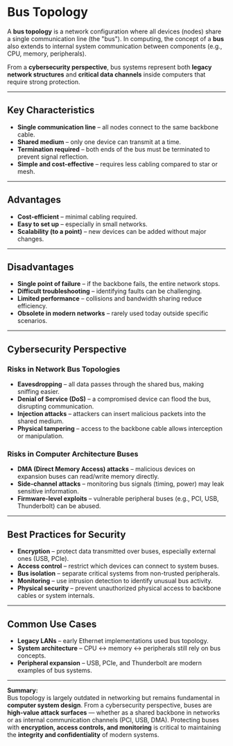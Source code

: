 # Bus Topology

A **bus topology** is a network configuration where all devices (nodes) share a single communication line (the "bus"). In computing, the concept of a **bus** also extends to internal system communication between components (e.g., CPU, memory, peripherals).  

From a **cybersecurity perspective**, bus systems represent both **legacy network structures** and **critical data channels** inside computers that require strong protection.

---

## Key Characteristics
- **Single communication line** – all nodes connect to the same backbone cable.  
- **Shared medium** – only one device can transmit at a time.  
- **Termination required** – both ends of the bus must be terminated to prevent signal reflection.  
- **Simple and cost-effective** – requires less cabling compared to star or mesh.  

---

## Advantages
- **Cost-efficient** – minimal cabling required.  
- **Easy to set up** – especially in small networks.  
- **Scalability (to a point)** – new devices can be added without major changes.  

---

## Disadvantages
- **Single point of failure** – if the backbone fails, the entire network stops.  
- **Difficult troubleshooting** – identifying faults can be challenging.  
- **Limited performance** – collisions and bandwidth sharing reduce efficiency.  
- **Obsolete in modern networks** – rarely used today outside specific scenarios.  

---

## Cybersecurity Perspective

### Risks in Network Bus Topologies
- **Eavesdropping** – all data passes through the shared bus, making sniffing easier.  
- **Denial of Service (DoS)** – a compromised device can flood the bus, disrupting communication.  
- **Injection attacks** – attackers can insert malicious packets into the shared medium.  
- **Physical tampering** – access to the backbone cable allows interception or manipulation.  

### Risks in Computer Architecture Buses
- **DMA (Direct Memory Access) attacks** – malicious devices on expansion buses can read/write memory directly.  
- **Side-channel attacks** – monitoring bus signals (timing, power) may leak sensitive information.  
- **Firmware-level exploits** – vulnerable peripheral buses (e.g., PCI, USB, Thunderbolt) can be abused.  

---

## Best Practices for Security
- **Encryption** – protect data transmitted over buses, especially external ones (USB, PCIe).  
- **Access control** – restrict which devices can connect to system buses.  
- **Bus isolation** – separate critical systems from non-trusted peripherals.  
- **Monitoring** – use intrusion detection to identify unusual bus activity.  
- **Physical security** – prevent unauthorized physical access to backbone cables or system internals.  

---

## Common Use Cases
- **Legacy LANs** – early Ethernet implementations used bus topology.  
- **System architecture** – CPU ↔ memory ↔ peripherals still rely on bus concepts.  
- **Peripheral expansion** – USB, PCIe, and Thunderbolt are modern examples of bus systems.  

---

**Summary:**  
Bus topology is largely outdated in networking but remains fundamental in **computer system design**. From a cybersecurity perspective, buses are **high-value attack surfaces** — whether as a shared backbone in networks or as internal communication channels (PCI, USB, DMA). Protecting buses with **encryption, access controls, and monitoring** is critical to maintaining the **integrity and confidentiality** of modern systems.


